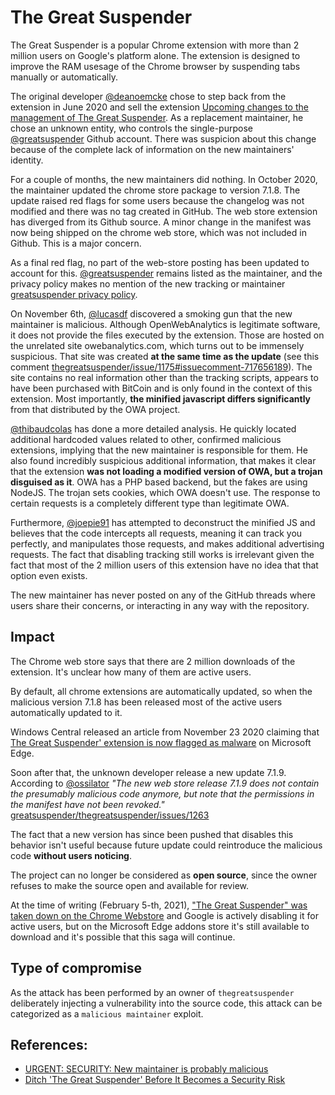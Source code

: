 # The Great Suspender

The Great Suspender is a popular Chrome extension with more than 2 million users
on Google's platform alone. The extension is designed to improve the RAM usesage
of the Chrome browser by suspending tabs manually or automatically.

The original developer [@deanoemcke](https://github.com/deanoemcke) chose to
step back from the extension in June 2020 and sell the extension [Upcoming
changes to the management of The Great
Suspender](https://github.com/greatsuspender/thegreatsuspender/issues/1175). As
a replacement maintainer, he chose an unknown entity, who controls the
single-purpose [@greatsuspender](https://github.com/greatsuspender) Github
account. There was suspicion about this change because of the complete lack of
information on the new maintainers' identity.

For a couple of months, the new maintainers did nothing. In October 2020, the
maintainer updated the chrome store package to version 7.1.8. The update raised
red flags for some users because the changelog was not modified and there was no
tag created in GitHub. The web store extension has diverged from its Github
source. A minor change in the manifest was now being shipped on the chrome web
store, which was not included in Github. This is a major concern.

As a final red flag, no part of the web-store posting has been updated to
account for this. [@greatsuspender](https://github.com/greatsuspender) remains
listed as the maintainer, and the privacy policy makes no mention of the new
tracking or maintainer [greatsuspender privacy
policy](https://greatsuspender.github.io/privacy).

On November 6th, [@lucasdf](https://github.com/lucasdf) discovered a smoking gun
that the new maintainer is malicious. Although OpenWebAnalytics is legitimate
software, it does not provide the files executed by the extension. Those are
hosted on the unrelated site owebanalytics.com, which turns out to be immensely
suspicious. That site was created **at the same time as the update** (see this
comment
[thegreatsuspender/issue/1175#issuecomment-717656189](https://github.com/greatsuspender/thegreatsuspender/issues/1175#issuecomment-717656189)).
The site contains no real information other than the tracking scripts, appears
to have been purchased with BitCoin and is only found in the context of this
extension. Most importantly, **the minified javascript differs significantly**
from that distributed by the OWA project.

[@thibaudcolas](https://github.com/thibaudcolas) has done a more detailed
analysis. He quickly located additional hardcoded values related to other,
confirmed malicious extensions, implying that the new maintainer is responsible
for them. He also found incredibly suspicious additional information, that makes
it clear that the extension **was not loading a modified version of OWA, but a
trojan disguised as it**. OWA has a PHP based backend, but the fakes are using
NodeJS. The trojan sets cookies, which OWA doesn't use.  The response to certain
requests is a completely different type than legitimate OWA.

Furthermore, [@joepie91](https://github.com/joepie91) has attempted to
deconstruct the minified JS and believes that the code intercepts all requests,
meaning it can track you perfectly, and manipulates those requests, and makes
additional advertising requests. The fact that disabling tracking still works is
irrelevant given the fact that most of the 2 million users of this extension
have no idea that that option even exists.

The new maintainer has never posted on any of the GitHub threads where users
share their concerns, or interacting in any way with the repository.

## Impact

The Chrome web store says that there are 2 million downloads of the extension.
It's unclear how many of them are active users.

By default, all chrome extensions are automatically updated, so when the
malicious version 7.1.8 has been released most of the active users automatically
updated to it.

Windows Central released an article from November 23 2020 claiming that [The
Great Suspender' extension is now flagged as
malware](https://www.windowscentral.com/great-suspender-extension-now-flagged-malware-edge-has-built-replacement)
on Microsoft Edge.

Soon after that, the unknown developer release a new update 7.1.9. According to
[@ossilator](https://github.com/ossilator) *"The new web store release 7.1.9
does not contain the presumably malicious code anymore, but note that the
permissions in the manifest have not been revoked."*
[greatsuspender/thegreatsuspender/issues/1263](https://github.com/greatsuspender/thegreatsuspender/issues/1263#issuecomment-735409569)

The fact that a new version has since been pushed that disables this behavior
isn't useful because future update could reintroduce the malicious code
**without users noticing**.

The project can no longer be considered as **open source**, since the owner
refuses to make the source open and available for review.

At the time of writing (February 5-th, 2021), ["The Great Suspender" was taken
down on the Chrome
Webstore](https://9to5google.com/2021/02/04/the-great-suspender-extension-has-been-removed-from-chrome-web-store-for-containing-malware/)
and Google is actively disabling it for active users, but on the Microsoft Edge
addons store it's still available to download and it's possible that this saga
will continue.


## Type of compromise

As the attack has been performed by an owner of `thegreatsuspender` deliberately
injecting a vulnerability into the source code, this attack can be categorized
as a `malicious maintainer` exploit.

## References:

- [URGENT: SECURITY: New maintainer is probably
  malicious](https://github.com/greatsuspender/thegreatsuspender/issues/1263)
- [Ditch 'The Great Suspender' Before It Becomes a Security
  Risk](https://lifehacker.com/ditch-the-great-suspender-before-it-becomes-a-security-1845989664)

